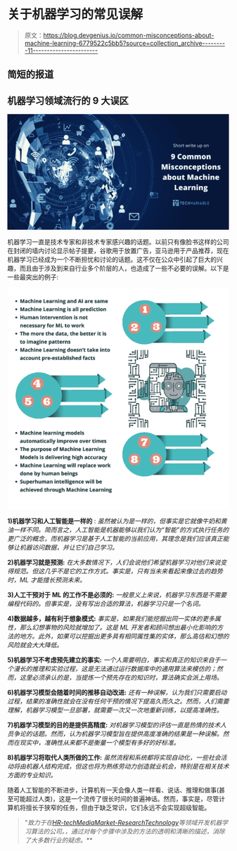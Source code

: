 # 关于机器学习的常见误解

> 原文：<https://blog.devgenius.io/common-misconceptions-about-machine-learning-6779522c5bb5?source=collection_archive---------11----------------------->

## 简短的报道

## 机器学习领域流行的 9 大误区

![](img/8c704c4004159f5fc256726b15f446db.png)

机器学习一直是技术专家和非技术专家感兴趣的话题。以前只有像脸书这样的公司在封闭的墙内讨论显示帖子提要，谷歌用于放置广告，亚马逊用于产品推荐，现在机器学习已经成为一个不断担忧和讨论的话题。这不仅在公众中引起了巨大的兴趣，而且由于涉及到来自行业多个阶层的人，也造成了一些不必要的误解。以下是一些最突出的例子:

![](img/a6814fc2efb2cde9dc185f7d74078dea.png)

**1)机器学习和人工智能是一样的** : *虽然被认为是一样的，但事实是它就像牛奶和黄油一样不同。简而言之，人工智能是机器能够以我们认为“智能”的方式执行任务的更广泛的概念，而机器学习是基于人工智能的当前应用，其理念是我们应该真正能够让机器访问数据，并让它们自己学习。*

**2)机器学习就是预测:** *在大多数情况下，人们会说他们希望机器学习对他们来说变得规范。但这几乎不是它的工作方式。事实是，只有当未来看起来像过去的趋势时，ML 才能擅长预测未来。*

**3)人工干预对于 ML 的工作不是必须的:** *一般意义上来说，机器学习东西是不需要编程代码的。但事实是，没有写出合适的算法，机器学习只是一个名词。*

**4)数据越多，越有利于想象模式:** *事实是，如果我们能挖掘出同一实体的更多属性，那么幻想事物的风险就增加了。这是 ML 开发者和顾问想出最小化影响的方法的地方。此外，如果可以挖掘出更多具有相同属性集的实体，那么高估和幻想的风险就会大大降低。*

**5)机器学习不考虑预先建立的事实:** *一个人需要明白，事实和真正的知识来自于一个漫长的推理和实验过程，这是无法通过运行数据库中的通用算法来模仿的；然而，这里必须承认的是，当提炼一个预先存在的知识时，算法确实会派上用场。*

**6)机器学习模型会随着时间的推移自动改进:** *还有一种误解，认为我们只需要启动过程，结果的准确性就会在没有任何干预的情况下提高久而久之。然而，人们需要理解，机器学习模型一旦部署，就需要一次又一次地重新训练，以提高准确性。*

**7)机器学习模型的目的是提供高精度:** *对机器学习模型的评估一直是热情的技术人员争论的话题。然而，认为机器学习模型旨在提供高度准确的结果是一种误解。然而在现实中，准确性从来都不是衡量一个模型有多好的好标准。*

**8)机器学习将取代人类所做的工作:** *虽然流程和系统都将实现自动化，一些社会活动将由机器人结构完成，但这也将为熟练劳动力创造就业机会，特别是在相关技术方面的专业知识。*

随着人工智能的不断进步，计算机有一天会像人类一样看、说话、推理和做事(甚至可能超过人类)，这是一个流传了很长时间的普遍神话。然而，事实是，尽管计算机将擅长于狭窄的任务，但由于缺乏常识，它们永远不会实现超级智能。

> "*致力于在*[*HR-tech*](https://www.techvariable.com/casestudy-Employee-Performance-Management/)*[*Media*](https://www.techvariable.com/casestudy-Media-Aggregation-and-Analytics-Portal/)*[*Market-Research*](https://www.techvariable.com/casestudy-NLP-based-Market-Research-Automation/)*[Technology](https://www.techvariable.com/casestudy-Product-Lifecycle-Management/)*等领域开发机器学习算法的公司。，通过对每个步骤中涉及的方法的透明和清晰的描述，消除了大多数行业的疑虑。****